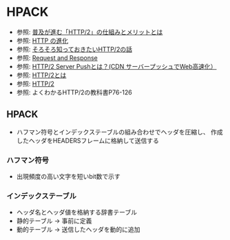 # HPACK
- 参照: [普及が進む「HTTP/2」の仕組みとメリットとは](https://knowledge.sakura.ad.jp/7734/)
- 参照: [HTTP の進化](https://developer.mozilla.org/ja/docs/Web/HTTP/Basics_of_HTTP/Evolution_of_HTTP)
- 参照: [そろそろ知っておきたいHTTP/2の話](https://qiita.com/mogamin3/items/7698ee3336c70a482843)
- 参照: [Request and Response](https://youtu.be/0cmXVXMdbs8)
- 参照: [HTTP/2 Server Pushとは？(CDN サーバープッシュでWeb高速化）](https://blog.redbox.ne.jp/http2-server-push-cdn.html)
- 参照: [HTTP/2とは](https://www.nic.ad.jp/ja/newsletter/No68/0800.html)
- 参照: [HTTP/2](https://hpbn.co/http2/#binary-framing-layer)
- 参照: よくわかるHTTP/2の教科書P76-126

## HPACK
- ハフマン符号とインデックステーブルの組み合わせでヘッダを圧縮し、
  作成したヘッダをHEADERSフレームに格納して送信する

### ハフマン符号
- 出現頻度の高い文字を短いbit数で示す

### インデックステーブル
- ヘッダ名とヘッダ値を格納する辞書テーブル
- 静的テーブル -> 事前に定義
- 動的テーブル -> 送信したヘッダを動的に追加
